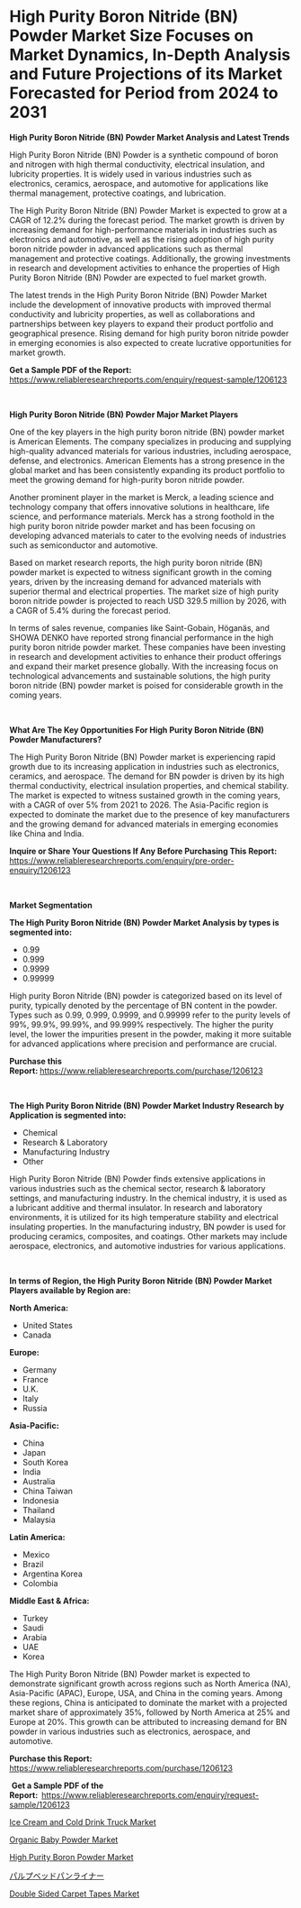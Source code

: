 <p><h1>High Purity Boron Nitride (BN) Powder Market Size Focuses on Market Dynamics, In-Depth Analysis and Future Projections of its Market Forecasted for Period from 2024 to 2031</h1></p><p><strong>High Purity Boron Nitride (BN) Powder Market Analysis and Latest Trends</strong></p>
<p><p>High Purity Boron Nitride (BN) Powder is a synthetic compound of boron and nitrogen with high thermal conductivity, electrical insulation, and lubricity properties. It is widely used in various industries such as electronics, ceramics, aerospace, and automotive for applications like thermal management, protective coatings, and lubrication.</p><p>The High Purity Boron Nitride (BN) Powder Market is expected to grow at a CAGR of 12.2% during the forecast period. The market growth is driven by increasing demand for high-performance materials in industries such as electronics and automotive, as well as the rising adoption of high purity boron nitride powder in advanced applications such as thermal management and protective coatings. Additionally, the growing investments in research and development activities to enhance the properties of High Purity Boron Nitride (BN) Powder are expected to fuel market growth.</p><p>The latest trends in the High Purity Boron Nitride (BN) Powder Market include the development of innovative products with improved thermal conductivity and lubricity properties, as well as collaborations and partnerships between key players to expand their product portfolio and geographical presence. Rising demand for high purity boron nitride powder in emerging economies is also expected to create lucrative opportunities for market growth.</p></p>
<p><strong>Get a Sample PDF of the Report:&nbsp;</strong> <a href="https://www.reliableresearchreports.com/enquiry/request-sample/1206123">https://www.reliableresearchreports.com/enquiry/request-sample/1206123</a></p>
<p>&nbsp;</p>
<p><strong>High Purity Boron Nitride (BN) Powder Major Market Players</strong></p>
<p><p>One of the key players in the high purity boron nitride (BN) powder market is American Elements. The company specializes in producing and supplying high-quality advanced materials for various industries, including aerospace, defense, and electronics. American Elements has a strong presence in the global market and has been consistently expanding its product portfolio to meet the growing demand for high-purity boron nitride powder.</p><p>Another prominent player in the market is Merck, a leading science and technology company that offers innovative solutions in healthcare, life science, and performance materials. Merck has a strong foothold in the high purity boron nitride powder market and has been focusing on developing advanced materials to cater to the evolving needs of industries such as semiconductor and automotive.</p><p>Based on market research reports, the high purity boron nitride (BN) powder market is expected to witness significant growth in the coming years, driven by the increasing demand for advanced materials with superior thermal and electrical properties. The market size of high purity boron nitride powder is projected to reach USD 329.5 million by 2026, with a CAGR of 5.4% during the forecast period.</p><p>In terms of sales revenue, companies like Saint-Gobain, Höganäs, and SHOWA DENKO have reported strong financial performance in the high purity boron nitride powder market. These companies have been investing in research and development activities to enhance their product offerings and expand their market presence globally. With the increasing focus on technological advancements and sustainable solutions, the high purity boron nitride (BN) powder market is poised for considerable growth in the coming years.</p></p>
<p>&nbsp;</p>
<p><strong>What Are The Key Opportunities For High Purity Boron Nitride (BN) Powder Manufacturers?</strong></p>
<p><p>The High Purity Boron Nitride (BN) Powder market is experiencing rapid growth due to its increasing application in industries such as electronics, ceramics, and aerospace. The demand for BN powder is driven by its high thermal conductivity, electrical insulation properties, and chemical stability. The market is expected to witness sustained growth in the coming years, with a CAGR of over 5% from 2021 to 2026. The Asia-Pacific region is expected to dominate the market due to the presence of key manufacturers and the growing demand for advanced materials in emerging economies like China and India.</p></p>
<p><strong>Inquire or Share Your Questions If Any Before Purchasing This Report:</strong> <a href="https://www.reliableresearchreports.com/enquiry/pre-order-enquiry/1206123">https://www.reliableresearchreports.com/enquiry/pre-order-enquiry/1206123</a></p>
<p>&nbsp;</p>
<p><strong>Market Segmentation</strong></p>
<p><strong>The High Purity Boron Nitride (BN) Powder Market Analysis by types is segmented into:</strong></p>
<p><ul><li>0.99</li><li>0.999</li><li>0.9999</li><li>0.99999</li></ul></p>
<p><p>High purity Boron Nitride (BN) powder is categorized based on its level of purity, typically denoted by the percentage of BN content in the powder. Types such as 0.99, 0.999, 0.9999, and 0.99999 refer to the purity levels of 99%, 99.9%, 99.99%, and 99.999% respectively. The higher the purity level, the lower the impurities present in the powder, making it more suitable for advanced applications where precision and performance are crucial.</p></p>
<p><strong>Purchase this Report:&nbsp;</strong><a href="https://www.reliableresearchreports.com/purchase/1206123">https://www.reliableresearchreports.com/purchase/1206123</a></p>
<p>&nbsp;</p>
<p><strong>The High Purity Boron Nitride (BN) Powder Market Industry Research by Application is segmented into:</strong></p>
<p><ul><li>Chemical</li><li>Research & Laboratory</li><li>Manufacturing Industry</li><li>Other</li></ul></p>
<p><p>High Purity Boron Nitride (BN) Powder finds extensive applications in various industries such as the chemical sector, research & laboratory settings, and manufacturing industry. In the chemical industry, it is used as a lubricant additive and thermal insulator. In research and laboratory environments, it is utilized for its high temperature stability and electrical insulating properties. In the manufacturing industry, BN powder is used for producing ceramics, composites, and coatings. Other markets may include aerospace, electronics, and automotive industries for various applications.</p></p>
<p>&nbsp;</p>
<p><strong>In terms of Region, the High Purity Boron Nitride (BN) Powder Market Players available by Region are:</strong></p>
<p>
    <p> <strong> North America: </strong>
        <ul>
            <li>United States</li>
            <li>Canada</li>
        </ul>
        </p> 
    <p> <strong> Europe: </strong>
        <ul>
            <li>Germany</li>
            <li>France</li>
            <li>U.K.</li>
            <li>Italy</li>
            <li>Russia</li>
        </ul>
        </p> 
    <p> <strong> Asia-Pacific: </strong>
        <ul>
            <li>China</li>
            <li>Japan</li>
            <li>South Korea</li>
            <li>India</li>
            <li>Australia</li>
            <li>China Taiwan</li>
            <li>Indonesia</li>
            <li>Thailand</li>
            <li>Malaysia</li>
        </ul>
        </p> 
    <p> <strong> Latin America: </strong>
        <ul>
            <li>Mexico</li>
            <li>Brazil</li>
            <li>Argentina Korea</li>
            <li>Colombia</li>
        </ul>
        </p> 
    <p> <strong> Middle East & Africa: </strong>
        <ul>
            <li>Turkey</li>
            <li>Saudi</li>
            <li>Arabia</li>
            <li>UAE</li>
            <li>Korea</li>
        </ul>
    </p>
    </p>
<p><p>The High Purity Boron Nitride (BN) Powder market is expected to demonstrate significant growth across regions such as North America (NA), Asia-Pacific (APAC), Europe, USA, and China in the coming years. Among these regions, China is anticipated to dominate the market with a projected market share of approximately 35%, followed by North America at 25% and Europe at 20%. This growth can be attributed to increasing demand for BN powder in various industries such as electronics, aerospace, and automotive.</p></p>
<p><strong>Purchase this Report: </strong><a href="https://www.reliableresearchreports.com/purchase/1206123">https://www.reliableresearchreports.com/purchase/1206123</a></p>
<p>&nbsp;<strong>Get a Sample PDF of the Report:&nbsp;&nbsp;</strong><a href="https://www.reliableresearchreports.com/enquiry/request-sample/1206123">https://www.reliableresearchreports.com/enquiry/request-sample/1206123</a></p>
<p><strong></strong></p>
<p><p><a href="https://issuu.com/reportprime-2/docs/ice-cream-and-cold-drink-truck-market-size-2030.pp">Ice Cream and Cold Drink Truck Market</a></p><p><a href="https://issuu.com/reportprime-2/docs/organic-baby-powder-market-size-2030.pptx">Organic Baby Powder Market</a></p><p><a href="https://github.com/brenzgnarento/Market-Research-Report-List-1/blob/main/high-purity-boron-powder-market.md">High Purity Boron Powder Market</a></p><p><a href="https://github.com/jkjreqjscoxx7/Market-Research-Report-List-1/blob/main/78030291361.md">パルプベッドパンライナー</a></p><p><a href="https://github.com/jerrycopelandthomaswsqd8q/Market-Research-Report-List-1/blob/main/double-sided-carpet-tapes-market.md">Double Sided Carpet Tapes Market</a></p></p>